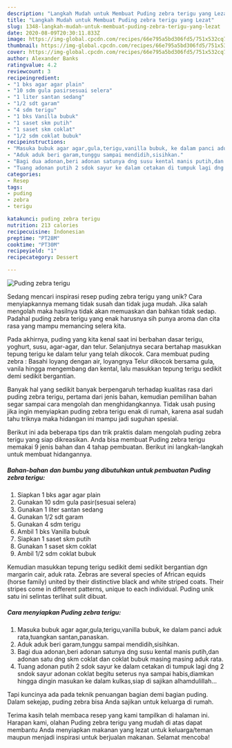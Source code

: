 ```yaml
---
description: "Langkah Mudah untuk Membuat Puding zebra terigu yang Lezat"
title: "Langkah Mudah untuk Membuat Puding zebra terigu yang Lezat"
slug: 1348-langkah-mudah-untuk-membuat-puding-zebra-terigu-yang-lezat
date: 2020-08-09T20:30:11.833Z
image: https://img-global.cpcdn.com/recipes/66e795a5bd306fd5/751x532cq70/puding-zebra-terigu-foto-resep-utama.jpg
thumbnail: https://img-global.cpcdn.com/recipes/66e795a5bd306fd5/751x532cq70/puding-zebra-terigu-foto-resep-utama.jpg
cover: https://img-global.cpcdn.com/recipes/66e795a5bd306fd5/751x532cq70/puding-zebra-terigu-foto-resep-utama.jpg
author: Alexander Banks
ratingvalue: 4.2
reviewcount: 3
recipeingredient:
- "1 bks agar agar plain"
- "10 sdm gula pasirsesuai selera"
- "1 liter santan sedang"
- "1/2 sdt garam"
- "4 sdm terigu"
- "1 bks Vanilla bubuk"
- "1 saset skm putih"
- "1 saset skm coklat"
- "1/2 sdm coklat bubuk"
recipeinstructions:
- "Masuka bubuk agar agar,gula,terigu,vanilla bubuk, ke dalam panci aduk rata,tuangkan santan,panaskan."
- "Aduk aduk beri garam,tunggu sampai mendidih,sisihkan."
- "Bagi dua adonan,beri adonan satunya dng susu kental manis putih,dan adonan satu dng skm coklat dan coklat bubuk masing masing aduk rata."
- "Tuang adonan putih 2 sdok sayur ke dalam cetakan di tumpuk lagi dng 2 sndok sayur adonan coklat begitu seterus nya sampai habis,diamkan hingga dingin masukan ke dalam kulkas,siap di sajikan alhamdulillah..."
categories:
- Resep
tags:
- puding
- zebra
- terigu

katakunci: puding zebra terigu 
nutrition: 213 calories
recipecuisine: Indonesian
preptime: "PT28M"
cooktime: "PT30M"
recipeyield: "1"
recipecategory: Dessert

---
```



![Puding zebra terigu](https://img-global.cpcdn.com/recipes/66e795a5bd306fd5/751x532cq70/puding-zebra-terigu-foto-resep-utama.jpg)

Sedang mencari inspirasi resep puding zebra terigu yang unik? Cara menyiapkannya memang tidak susah dan tidak juga mudah. Jika salah mengolah maka hasilnya tidak akan memuaskan dan bahkan tidak sedap. Padahal puding zebra terigu yang enak harusnya sih punya aroma dan cita rasa yang mampu memancing selera kita.

Pada akhirnya, puding yang kita kenal saat ini berbahan dasar terigu, yoghurt, susu, agar-agar, dan telur. Selanjutnya secara bertahap masukkan tepung terigu ke dalam telur yang telah dikocok. Cara membuat puding zebra : Basahi loyang dengan air, loyangnya Telur dikocok bersama gula, vanila hingga mengembang dan kental, lalu masukkan tepung terigu sedikit demi sedikit bergantian.

Banyak hal yang sedikit banyak berpengaruh terhadap kualitas rasa dari puding zebra terigu, pertama dari jenis bahan, kemudian pemilihan bahan segar sampai cara mengolah dan menghidangkannya. Tidak usah pusing jika ingin menyiapkan puding zebra terigu enak di rumah, karena asal sudah tahu triknya maka hidangan ini mampu jadi suguhan spesial.


Berikut ini ada beberapa tips dan trik praktis dalam mengolah puding zebra terigu yang siap dikreasikan. Anda bisa membuat Puding zebra terigu memakai 9 jenis bahan dan 4 tahap pembuatan. Berikut ini langkah-langkah untuk membuat hidangannya.

<!--inarticleads1-->

##### Bahan-bahan dan bumbu yang dibutuhkan untuk pembuatan Puding zebra terigu:

1. Siapkan 1 bks agar agar plain
1. Gunakan 10 sdm gula pasir(sesuai selera)
1. Gunakan 1 liter santan sedang
1. Gunakan 1/2 sdt garam
1. Gunakan 4 sdm terigu
1. Ambil 1 bks Vanilla bubuk
1. Siapkan 1 saset skm putih
1. Gunakan 1 saset skm coklat
1. Ambil 1/2 sdm coklat bubuk


Kemudian masukkan tepung terigu sedikit demi sedikit bergantian dgn margarin cair, aduk rata. Zebras are several species of African equids (horse family) united by their distinctive black and white striped coats. Their stripes come in different patterns, unique to each individual. Puding unik satu ini selintas terlihat sulit dibuat. 

<!--inarticleads2-->

##### Cara menyiapkan Puding zebra terigu:

1. Masuka bubuk agar agar,gula,terigu,vanilla bubuk, ke dalam panci aduk rata,tuangkan santan,panaskan.
1. Aduk aduk beri garam,tunggu sampai mendidih,sisihkan.
1. Bagi dua adonan,beri adonan satunya dng susu kental manis putih,dan adonan satu dng skm coklat dan coklat bubuk masing masing aduk rata.
1. Tuang adonan putih 2 sdok sayur ke dalam cetakan di tumpuk lagi dng 2 sndok sayur adonan coklat begitu seterus nya sampai habis,diamkan hingga dingin masukan ke dalam kulkas,siap di sajikan alhamdulillah...


Tapi kuncinya ada pada teknik penuangan bagian demi bagian puding. Dalam sekejap, puding zebra bisa Anda sajikan untuk keluarga di rumah. 

Terima kasih telah membaca resep yang kami tampilkan di halaman ini. Harapan kami, olahan Puding zebra terigu yang mudah di atas dapat membantu Anda menyiapkan makanan yang lezat untuk keluarga/teman maupun menjadi inspirasi untuk berjualan makanan. Selamat mencoba!
